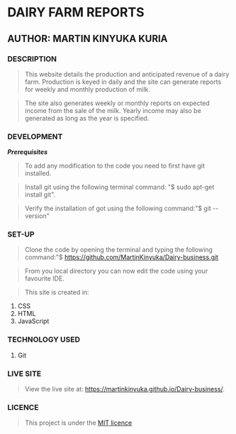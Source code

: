 # DAIRY FARM REPORTS

## AUTHOR: MARTIN KINYUKA KURIA

### **DESCRIPTION**

>This website details the production and anticipated revenue of a dairy farm. Production is keyed in daily and the site can generate reports for weekly and monthly production of milk.

>The site also generates weekly or monthly reports on expected income from the sale of the milk. Yearly income may also be generated as long as the year is specified.

### **DEVELOPMENT**

*__Prerequisites__*

>To add any modification to the code you need to first have git installed. 

>Install git using the following terminal command: "$ sudo apt-get install git". 

>Verify the installation of got using the following command:"$ git --version"


### SET-UP

>Clone the code by opening the terminal and typing the following command:"$ https://github.com/MartinKinyuka/Dairy-business.git

>From you local directory you can now edit the code using your favourite IDE.

>This site is created in:

1. CSS
2. HTML
3. JavaScript

### TECHNOLOGY USED

1. Git

### LIVE SITE

>View the live site at: https://martinkinyuka.github.io/Dairy-business/.

### LICENCE

>This project is under the [MIT licence](licence)